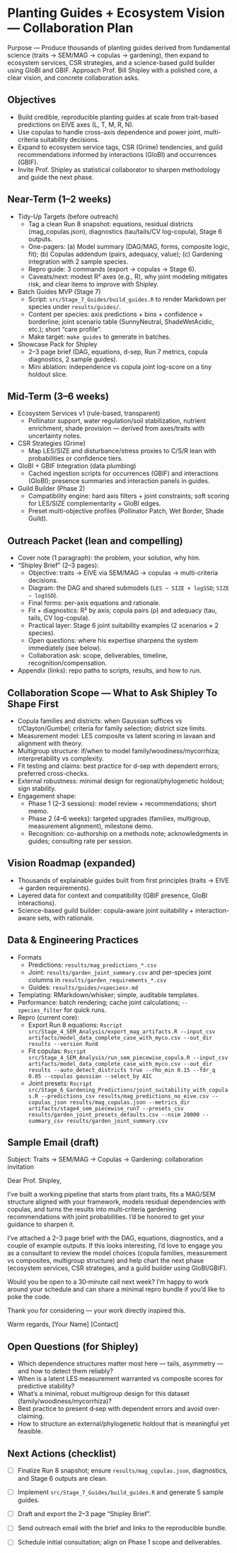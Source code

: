 # Planting Guides + Ecosystem Vision — Collaboration Plan

Purpose — Produce thousands of planting guides derived from fundamental science (traits → SEM/MAG → copulas → gardening), then expand to ecosystem services, CSR strategies, and a science-based guild builder using GloBI and GBIF. Approach Prof. Bill Shipley with a polished core, a clear vision, and concrete collaboration asks.

## Objectives
- Build credible, reproducible planting guides at scale from trait-based predictions on EIVE axes (L, T, M, R, N).
- Use copulas to handle cross-axis dependence and power joint, multi-criteria suitability decisions.
- Expand to ecosystem service tags, CSR (Grime) tendencies, and guild recommendations informed by interactions (GloBI) and occurrences (GBIF).
- Invite Prof. Shipley as statistical collaborator to sharpen methodology and guide the next phase.

## Near-Term (1–2 weeks)
- Tidy-Up Targets (before outreach)
  - Tag a clean Run 8 snapshot: equations, residual districts (mag_copulas.json), diagnostics (tau/tails/CV log-copula), Stage 6 outputs.
  - One-pagers: (a) Model summary (DAG/MAG, forms, composite logic, fit); (b) Copulas addendum (pairs, adequacy, value); (c) Gardening integration with 2 sample species.
  - Repro guide: 3 commands (export → copulas → Stage 6).
  - Caveats/next: modest R² axes (e.g., R), why joint modeling mitigates risk, and clear items to improve with Shipley.
- Batch Guides MVP (Stage 7)
  - Script: `src/Stage_7_Guides/build_guides.R` to render Markdown per species under `results/guides/`.
  - Content per species: axis predictions + bins + confidence + borderline; joint scenario table (SunnyNeutral, ShadeWetAcidic, etc.); short “care profile”.
  - Make target: `make guides` to generate in batches.
- Showcase Pack for Shipley
  - 2–3 page brief (DAG, equations, d-sep, Run 7 metrics, copula diagnostics, 2 sample guides).
  - Mini ablation: independence vs copula joint log-score on a tiny holdout slice.

## Mid-Term (3–6 weeks)
- Ecosystem Services v1 (rule-based, transparent)
  - Pollinator support, water regulation/soil stabilization, nutrient enrichment, shade provision — derived from axes/traits with uncertainty notes.
- CSR Strategies (Grime)
  - Map LES/SIZE and disturbance/stress proxies to C/S/R lean with probabilities or confidence tiers.
- GloBI + GBIF Integration (data plumbing)
  - Cached ingestion scripts for occurrences (GBIF) and interactions (GloBI); presence summaries and interaction panels in guides.
- Guild Builder (Phase 2)
  - Compatibility engine: hard axis filters + joint constraints; soft scoring for LES/SIZE complementarity + GloBI edges.
  - Preset multi-objective profiles (Pollinator Patch, Wet Border, Shade Guild).

## Outreach Packet (lean and compelling)
- Cover note (1 paragraph): the problem, your solution, why him.
- “Shipley Brief” (2–3 pages):
  - Objective: traits → EIVE via SEM/MAG → copulas → multi-criteria decisions.
  - Diagram: the DAG and shared submodels (`LES ~ SIZE + logSSD`; `SIZE ~ logSSD`).
  - Final forms: per-axis equations and rationale.
  - Fit + diagnostics: R² by axis; copula pairs (ρ) and adequacy (tau, tails, CV log-copula).
  - Practical layer: Stage 6 joint suitability examples (2 scenarios × 2 species).
  - Open questions: where his expertise sharpens the system immediately (see below).
  - Collaboration ask: scope, deliverables, timeline, recognition/compensation.
- Appendix (links): repo paths to scripts, results, and how to run.

## Collaboration Scope — What to Ask Shipley To Shape First
- Copula families and districts: when Gaussian suffices vs t/Clayton/Gumbel; criteria for family selection; district size limits.
- Measurement model: LES composite vs latent scoring in lavaan and alignment with theory.
- Multigroup structure: if/when to model family/woodiness/mycorrhiza; interpretability vs complexity.
- Fit testing and claims: best practice for d-sep with dependent errors; preferred cross-checks.
- External robustness: minimal design for regional/phylogenetic holdout; sign stability.
- Engagement shape:
  - Phase 1 (2–3 sessions): model review + recommendations; short memo.
  - Phase 2 (4–6 weeks): targeted upgrades (families, multigroup, measurement alignment), milestone demo.
  - Recognition: co-authorship on a methods note; acknowledgments in guides; consulting rate per session.

## Vision Roadmap (expanded)
- Thousands of explainable guides built from first principles (traits → EIVE → garden requirements).
- Layered data for context and compatibility (GBIF presence, GloBI interactions).
- Science-based guild builder: copula-aware joint suitability + interaction-aware sets, with rationale.

## Data & Engineering Practices
- Formats
  - Predictions: `results/mag_predictions_*.csv`
  - Joint: `results/garden_joint_summary.csv` and per-species joint columns in `results/garden_requirements_*.csv`
  - Guides: `results/guides/<species>.md`
- Templating: RMarkdown/whisker; simple, auditable templates.
- Performance: batch rendering; cache joint calculations; `--species_filter` for quick runs.
- Repro (current core):
  - Export Run 8 equations: `Rscript src/Stage_4_SEM_Analysis/export_mag_artifacts.R --input_csv artifacts/model_data_complete_case_with_myco.csv --out_dir results --version Run8`
  - Fit copulas: `Rscript src/Stage_4_SEM_Analysis/run_sem_piecewise_copula.R --input_csv artifacts/model_data_complete_case_with_myco.csv --out_dir results --auto_detect_districts true --rho_min 0.15 --fdr_q 0.05 --copulas gaussian --select_by AIC`
  - Joint presets: `Rscript src/Stage_6_Gardening_Predictions/joint_suitability_with_copulas.R --predictions_csv results/mag_predictions_no_eive.csv --copulas_json results/mag_copulas.json --metrics_dir artifacts/stage4_sem_piecewise_run7 --presets_csv results/garden_joint_presets_defaults.csv --nsim 20000 --summary_csv results/garden_joint_summary.csv`

## Sample Email (draft)
Subject: Traits → SEM/MAG → Copulas → Gardening: collaboration invitation

Dear Prof. Shipley,

I’ve built a working pipeline that starts from plant traits, fits a MAG/SEM structure aligned with your framework, models residual dependencies with copulas, and turns the results into multi‑criteria gardening recommendations with joint probabilities. I’d be honored to get your guidance to sharpen it.

I’ve attached a 2–3 page brief with the DAG, equations, diagnostics, and a couple of example outputs. If this looks interesting, I’d love to engage you as a consultant to review the model choices (copula families, measurement vs composites, multigroup structure) and help chart the next phase (ecosystem services, CSR strategies, and a guild builder using GloBI/GBIF).

Would you be open to a 30‑minute call next week? I’m happy to work around your schedule and can share a minimal repro bundle if you’d like to poke the code.

Thank you for considering — your work directly inspired this.

Warm regards,
[Your Name]
[Contact]

## Open Questions (for Shipley)
- Which dependence structures matter most here — tails, asymmetry — and how to detect them reliably?
- When is a latent LES measurement warranted vs composite scores for predictive stability?
- What’s a minimal, robust multigroup design for this dataset (family/woodiness/mycorrhiza)?
- Best practice to present d‑sep with dependent errors and avoid over-claiming.
- How to structure an external/phylogenetic holdout that is meaningful yet feasible.

## Next Actions (checklist)
- [ ] Finalize Run 8 snapshot; ensure `results/mag_copulas.json`, diagnostics, and Stage 6 outputs are clean.
- [ ] Implement `src/Stage_7_Guides/build_guides.R` and generate 5 sample guides.
- [ ] Draft and export the 2–3 page “Shipley Brief”.
- [ ] Send outreach email with the brief and links to the reproducible bundle.
- [ ] Schedule initial consultation; align on Phase 1 scope and deliverables.


